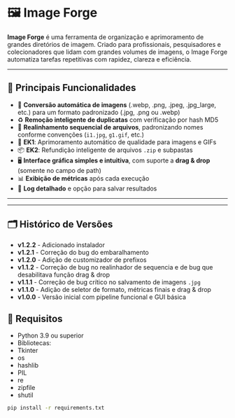 # 🖼️ Image Forge

**Image Forge** é uma ferramenta de organização e aprimoramento de grandes diretórios de imagem. Criado para profissionais, pesquisadores e colecionadores que lidam com grandes volumes de imagens, o Image Forge automatiza tarefas repetitivas com rapidez, clareza e eficiência.

---

## 🚀 Principais Funcionalidades

- 🔄 **Conversão automática de imagens** (.webp, .png, .jpeg, .jpg_large, etc.) para um formato padronizado (.jpg, .png ou .webp)
- ♻️ **Remoção inteligente de duplicatas** com verificação por hash MD5
- 🧩 **Realinhamento sequencial de arquivos**, padronizando nomes conforme convenções (`i1.jpg`, `g1.gif`, etc.)
- 🧪 **EK1**: Aprimoramento automático de qualidade para imagens e GIFs
- 📦 **EK2**: Refundição inteligente de arquivos `.zip` e subpastas
- 🖥️ **Interface gráfica simples e intuitiva**, com suporte a **drag & drop** (somente no campo de path)
- 📊 **Exibição de métricas** após cada execução
- 📜 **Log detalhado** e opção para salvar resultados

---

---

## 🗂️ Histórico de Versões

- **v1.2.2** - Adicionado instalador 
- **v1.2.1** - Correção do bug do embaralhamento
- **v1.2.0** - Adição de customizador de prefixos
- **v1.1.2** - Correção de bug no realinhador de sequencia e de bug que desabilitava função drag & drop 
- **v1.1.1** - Correção de bug crítico no salvamento de imagens `.jpg`
- **v1.1.0** - Adição de seletor de formato, métricas finais e drag & drop
- **v1.0.0** - Versão inicial com pipeline funcional e GUI básica

## 🧪 Requisitos

- Python 3.9 ou superior  
- Bibliotecas:
- Tkinter
- os
- hashlib
- PIL
- re
- zipfile
- shutil

```bash
pip install -r requirements.txt

